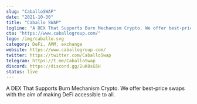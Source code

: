 ```yaml
---
slug: "CaballoSWAP"
date: "2021-10-30"
title: "Caballo SWAP"
logline: "A DEX That Supports Burn Mechanism Crypto. We offer best-price swaps with the aim of making DeFi accessible to all."
cta: "https://www.caballogroup.com/"
logo: /img/caballo.svg
category: DeFi, AMM, exchange
website: https://www.caballogroup.com/
twitter: https://twitter.com/CaballoSwap 
telegram: https://t.me/CaballoSwap
discord: https://discord.gg/2uK8sG5H
status: live
---
```


A DEX That Supports Burn Mechanism Crypto. We offer best-price swaps with the aim of making DeFi accessible to all.

